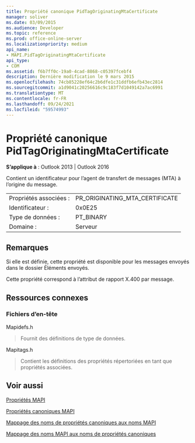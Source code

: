 ```yaml
---
title: Propriété canonique PidTagOriginatingMtaCertificate
manager: soliver
ms.date: 03/09/2015
ms.audience: Developer
ms.topic: reference
ms.prod: office-online-server
ms.localizationpriority: medium
api_name:
- MAPI.PidTagOriginatingMtaCertificate
api_type:
- COM
ms.assetid: f6b7ff0c-19a0-4cad-8868-c05397fcebf4
description: Dernière modification le 9 mars 2015
ms.openlocfilehash: 74cb85228ef64c2b6dfe1c31ddfb6efb43ec2814
ms.sourcegitcommit: a1d9041c20256616c9c183f7d1049142a7ac6991
ms.translationtype: MT
ms.contentlocale: fr-FR
ms.lasthandoff: 09/24/2021
ms.locfileid: "59574993"
---
```

# <a name="pidtagoriginatingmtacertificate-canonical-property"></a>Propriété canonique PidTagOriginatingMtaCertificate

  
  
**S’applique à** : Outlook 2013 | Outlook 2016 
  
Contient un identificateur pour l’agent de transfert de messages (MTA) à l’origine du message.
  
|||
|:-----|:-----|
|Propriétés associées :  <br/> |PR_ORIGINATING_MTA_CERTIFICATE  <br/> |
|Identificateur :  <br/> |0x0E25  <br/> |
|Type de données :  <br/> |PT_BINARY  <br/> |
|Domaine :  <br/> |Serveur  <br/> |
   
## <a name="remarks"></a>Remarques

Si elle est définie, cette propriété est disponible pour les messages envoyés dans le dossier Éléments envoyés.
  
Cette propriété correspond à l’attribut de rapport X.400 par message.
  
## <a name="related-resources"></a>Ressources connexes

### <a name="header-files"></a>Fichiers d’en-tête

Mapidefs.h
  
> Fournit des définitions de type de données.
    
Mapitags.h
  
> Contient les définitions des propriétés répertoriées en tant que propriétés associées.
    
## <a name="see-also"></a>Voir aussi



[Propriétés MAPI](mapi-properties.md)
  
[Propriétés canoniques MAPI](mapi-canonical-properties.md)
  
[Mappage des noms de propriétés canoniques aux noms MAPI](mapping-canonical-property-names-to-mapi-names.md)
  
[Mappage des noms MAPI aux noms de propriétés canoniques](mapping-mapi-names-to-canonical-property-names.md)

